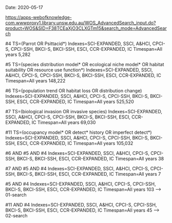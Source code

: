 Date: 2020-05-17

https://apps-webofknowledge-com.wwwproxy1.library.unsw.edu.au/WOS_AdvancedSearch_input.do?product=WOS&SID=F38TCEaXjO3CLXGTm15&search_mode=AdvancedSearch

#4 TS=(Parrot  OR Psittacid*)
Indexes=SCI-EXPANDED, SSCI, A&HCI, CPCI-S, CPCI-SSH, BKCI-S, BKCI-SSH, ESCI, CCR-EXPANDED, IC Timespan=All years
5,282

#5 TS=(species distribution model*  OR ecological niche model*  OR habitat suitability  OR resource use function*)
Indexes=SCI-EXPANDED, SSCI, A&HCI, CPCI-S, CPCI-SSH, BKCI-S, BKCI-SSH, ESCI, CCR-EXPANDED, IC Timespan=All years
148,222

#6 TS=(population trend  OR habitat loss  OR distribution change)
Indexes=SCI-EXPANDED, SSCI, A&HCI, CPCI-S, CPCI-SSH, BKCI-S, BKCI-SSH, ESCI, CCR-EXPANDED, IC Timespan=All years
525,520

#7 TS=(biological invasion  OR invasive species)
Indexes=SCI-EXPANDED, SSCI, A&HCI, CPCI-S, CPCI-SSH, BKCI-S, BKCI-SSH, ESCI, CCR-EXPANDED, IC Timespan=All years
69,030

#11 TS=(occupancy model*  OR detect* history  OR imperfect detect*)
Indexes=SCI-EXPANDED, SSCI, A&HCI, CPCI-S, CPCI-SSH, BKCI-S, BKCI-SSH, ESCI, CCR-EXPANDED, IC Timespan=All years
105,032

#6  AND #5  AND #4
Indexes=SCI-EXPANDED, SSCI, A&HCI, CPCI-S, CPCI-SSH, BKCI-S, BKCI-SSH, ESCI, CCR-EXPANDED, IC Timespan=All years
38

#7  AND #5  AND #4
Indexes=SCI-EXPANDED, SSCI, A&HCI, CPCI-S, CPCI-SSH, BKCI-S, BKCI-SSH, ESCI, CCR-EXPANDED, IC Timespan=All years
7

#5  AND #4
Indexes=SCI-EXPANDED, SSCI, A&HCI, CPCI-S, CPCI-SSH, BKCI-S, BKCI-SSH, ESCI, CCR-EXPANDED, IC Timespan=All years
103 --> 01-search

#11  AND #4
Indexes=SCI-EXPANDED, SSCI, A&HCI, CPCI-S, CPCI-SSH, BKCI-S, BKCI-SSH, ESCI, CCR-EXPANDED, IC Timespan=All years
45 --> 02-search
